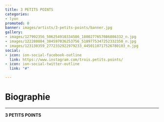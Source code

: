 ```yaml
---
title: 3 PETITS POINTS
categories:
- lyon
promoted: 0
banner: images/artists/3-petits-points/banner.jpg
gallery:
- images/127992356_506254910334586_1800277657086086332_n.jpg
- images/122280884_384597036253756_5189775347252332350_n.jpg
- images/123130359_2772332922979233_4450110717526780103_n.jpg
social:
- icon: ion-social-facebook-outline
  link: https://www.instagram.com/trois.petits.points/
- icon: ion-social-twitter-outline
  link: "#"

---
```

# Biographie
---

**3 PETITS POINTS**